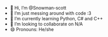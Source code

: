 - 👋 Hi, I’m @Snowman-scott
- 👀 I’m just messing around with code :3
- 🌱 I’m currently learning Python, C# and C++
- 💞️ I’m looking to collaborate on N/A
- 😄 Pronouns: He/she
  
<!---
Snowman-scott/Snowman-scott is a ✨ special ✨ repository because its `README.md` (this file) appears on your GitHub profile.
You can click the Preview link to take a look at your changes.
--->
